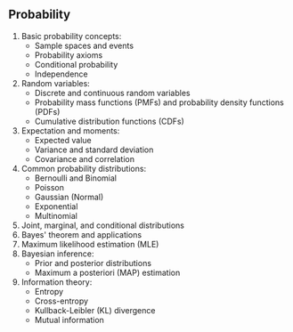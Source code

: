 ## Probability

1. Basic probability concepts:
   - Sample spaces and events
   - Probability axioms
   - Conditional probability
   - Independence
2. Random variables:
   - Discrete and continuous random variables
   - Probability mass functions (PMFs) and probability density functions (PDFs)
   - Cumulative distribution functions (CDFs)
3. Expectation and moments:
   - Expected value
   - Variance and standard deviation
   - Covariance and correlation
4. Common probability distributions:
   - Bernoulli and Binomial
   - Poisson
   - Gaussian (Normal)
   - Exponential
   - Multinomial
5. Joint, marginal, and conditional distributions
6. Bayes' theorem and applications
7. Maximum likelihood estimation (MLE)
8. Bayesian inference:
   - Prior and posterior distributions
   - Maximum a posteriori (MAP) estimation
9. Information theory:
   - Entropy
   - Cross-entropy
   - Kullback-Leibler (KL) divergence
   - Mutual information

